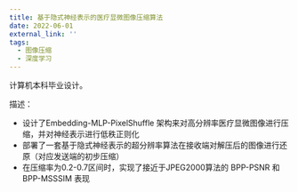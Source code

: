 ```yaml
---
title: 基于隐式神经表示的医疗显微图像压缩算法
date: 2022-06-01
external_link: ''
tags:
  - 图像压缩
  - 深度学习
---
```

计算机本科毕业设计。

描述：
  - 设计了Embedding-MLP-PixelShuffle 架构来对高分辨率医疗显微图像进行压缩，并对神经表示进行低秩正则化
  - 部署了一套基于隐式神经表示的超分辨率算法在接收端对解压后的图像进行还原（对应发送端的初步压缩）
  - 在压缩率为0.2-0.7区间时，实现了接近于JPEG2000算法的 BPP-PSNR 和 BPP-MSSSIM 表现

<!--more-->

